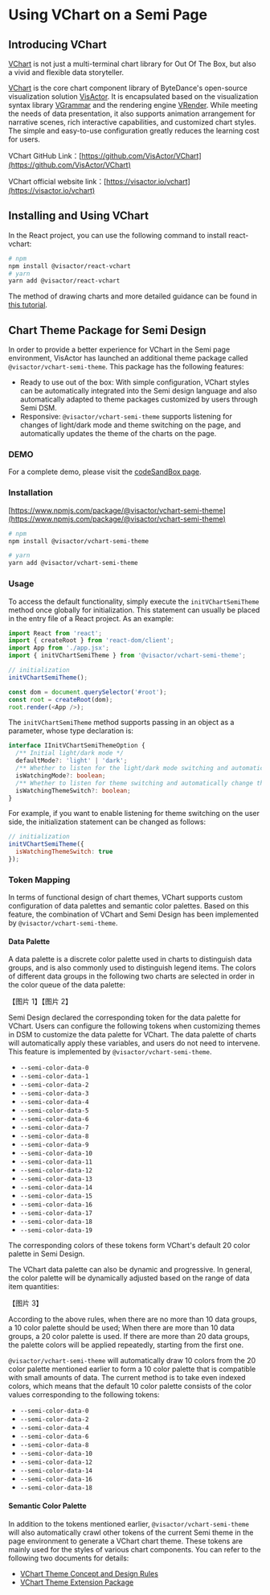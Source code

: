 # Using VChart on a Semi Page

## Introducing VChart

[VChart](https://visactor.io/vchart) is not just a multi-terminal chart library for Out Of The Box, but also a vivid and flexible data storyteller.

[VChart](https://visactor.io/vchart) is the core chart component library of ByteDance's open-source visualization solution [VisActor](https://visactor.io). It is encapsulated based on the visualization syntax library [VGrammar](https://visactor.io/vgrammar) and the rendering engine [VRender](https://visactor.io/vrender). While meeting the needs of data presentation, it also supports animation arrangement for narrative scenes, rich interactive capabilities, and customized chart styles. The simple and easy-to-use configuration greatly reduces the learning cost for users.

<!-- 这里插入若干 live demo，默认应用 @visactor/vchart-semi-theme 包 -->

VChart GitHub Link：[https://github.com/VisActor/VChart](https://github.com/VisActor/VChart)

VChart official website link：[https://visactor.io/vchart](https://visactor.io/vchart)

## Installing and Using VChart

In the React project, you can use the following command to install react-vchart:

```bash
# npm
npm install @visactor/react-vchart
# yarn
yarn add @visactor/react-vchart
```

The method of drawing charts and more detailed guidance can be found in [this tutorial](https://visactor.io/vchart/guide/tutorial_docs/Cross-terminal_and_Developer_Ecology/react).

## Chart Theme Package for Semi Design

In order to provide a better experience for VChart in the Semi page environment, VisActor has launched an additional theme package called `@visactor/vchart-semi-theme`. This package has the following features:

- Ready to use out of the box: With simple configuration, VChart styles can be automatically integrated into the Semi design language and also automatically adapted to theme packages customized by users through Semi DSM.
- Responsive: `@visactor/vchart-semi-theme` supports listening for changes of light/dark mode and theme switching on the page, and automatically updates the theme of the charts on the page.

### DEMO

For a complete demo, please visit the [codeSandBox page](https://vp4y9p.csb.app/).

### Installation

[https://www.npmjs.com/package/@visactor/vchart-semi-theme](https://www.npmjs.com/package/@visactor/vchart-semi-theme)

```bash
# npm
npm install @visactor/vchart-semi-theme

# yarn
yarn add @visactor/vchart-semi-theme
```

### Usage

To access the default functionality, simply execute the `initVChartSemiTheme` method once globally for initialization. This statement can usually be placed in the entry file of a React project. As an example:

```javascript
import React from 'react';
import { createRoot } from 'react-dom/client';
import App from './app.jsx';
import { initVChartSemiTheme } from '@visactor/vchart-semi-theme';

// initialization
initVChartSemiTheme();

const dom = document.querySelector('#root');
const root = createRoot(dom);
root.render(<App />);
```

The `initVChartSemiTheme` method supports passing in an object as a parameter, whose type declaration is:

```typescript
interface IInitVChartSemiThemeOption {
  /** Initial light/dark mode */
  defaultMode?: 'light' | 'dark';
  /** Whether to listen for the light/dark mode switching and automatically change the chart theme. The default setting is true */
  isWatchingMode?: boolean;
  /** Whether to listen for theme switching and automatically change the chart theme. The default setting is false (applicable to the official theme switching interface of Semi: https://semi.design/dsm/install_switcher) */
  isWatchingThemeSwitch?: boolean;
}
```

For example, if you want to enable listening for theme switching on the user side, the initialization statement can be changed as follows:

```javascript
// initialization
initVChartSemiTheme({
  isWatchingThemeSwitch: true
});
```

### Token Mapping

In terms of functional design of chart themes, VChart supports custom configuration of data palettes and semantic color palettes. Based on this feature, the combination of VChart and Semi Design has been implemented by `@visactor/vchart-semi-theme`.

#### Data Palette

A data palette is a discrete color palette used in charts to distinguish data groups, and is also commonly used to distinguish legend items. The colors of different data groups in the following two charts are selected in order in the color queue of the data palette:

【图片 1】【图片 2】

<!-- 这里插入两张静态图片资源，或者 chart live demo，参考 https://bytedance.larkoffice.com/docx/GQCedVUkMoXXifxzb5PcWhc6njd 的对应位置 -->

Semi Design declared the corresponding token for the data palette for VChart. Users can configure the following tokens when customizing themes in DSM to customize the data palette for VChart. The data palette of charts will automatically apply these variables, and users do not need to intervene. This feature is implemented by `@visactor/vchart-semi-theme`.

- `--semi-color-data-0`
- `--semi-color-data-1`
- `--semi-color-data-2`
- `--semi-color-data-3`
- `--semi-color-data-4`
- `--semi-color-data-5`
- `--semi-color-data-6`
- `--semi-color-data-7`
- `--semi-color-data-8`
- `--semi-color-data-9`
- `--semi-color-data-10`
- `--semi-color-data-11`
- `--semi-color-data-12`
- `--semi-color-data-13`
- `--semi-color-data-14`
- `--semi-color-data-15`
- `--semi-color-data-16`
- `--semi-color-data-17`
- `--semi-color-data-18`
- `--semi-color-data-19`

The corresponding colors of these tokens form VChart's default 20 color palette in Semi Design.

The VChart data palette can also be dynamic and progressive. In general, the color palette will be dynamically adjusted based on the range of data item quantities:

【图片 3】

<!-- 这里插入一张静态图片资源，参考 https://bytedance.larkoffice.com/docx/GQCedVUkMoXXifxzb5PcWhc6njd 的对应位置 -->

According to the above rules, when there are no more than 10 data groups, a 10 color palette should be used; When there are more than 10 data groups, a 20 color palette is used. If there are more than 20 data groups, the palette colors will be applied repeatedly, starting from the first one.

`@visactor/vchart-semi-theme` will automatically draw 10 colors from the 20 color palette mentioned earlier to form a 10 color palette that is compatible with small amounts of data. The current method is to take even indexed colors, which means that the default 10 color palette consists of the color values corresponding to the following tokens:

- `--semi-color-data-0`
- `--semi-color-data-2`
- `--semi-color-data-4`
- `--semi-color-data-6`
- `--semi-color-data-8`
- `--semi-color-data-10`
- `--semi-color-data-12`
- `--semi-color-data-14`
- `--semi-color-data-16`
- `--semi-color-data-18`

#### Semantic Color Palette

In addition to the tokens mentioned earlier, `@visactor/vchart-semi-theme` will also automatically crawl other tokens of the current Semi theme in the page environment to generate a VChart chart theme. These tokens are mainly used for the styles of various chart components. You can refer to the following two documents for details:

- [VChart Theme Concept and Design Rules](https://visactor.io/vchart/guide/tutorial_docs/Theme/Theme_Concept_and_Design_Rules)
- [VChart Theme Extension Package](https://visactor.io/vchart/guide/tutorial_docs/Theme/Theme_Extension)
